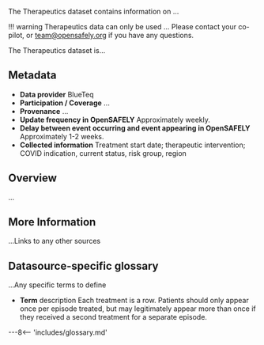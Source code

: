The Therapeutics dataset contains information on ...

!!! warning
    Therapeutics data can only be used ...
    Please contact your co-pilot, or <team@opensafely.org> if you have any questions.

The Therapeutics dataset is...

## Metadata

* **Data provider** BlueTeq
* **Participation / Coverage** ...
* **Provenance** ...
* **Update frequency in OpenSAFELY** Approximately weekly.
* **Delay between event occurring and event appearing in OpenSAFELY** Approximately 1-2 weeks.
* **Collected information** Treatment start date; therapeutic intervention; COVID indication, current status, risk group, region
 

## Overview
...


## More Information

...Links to any other sources

## Datasource-specific glossary

...Any specific terms to define
* **Term** description
Each treatment is a row.  Patients should only appear once per episode treated, but may legitimately appear more than once if they received a second treatment for a separate episode.


---8<-- 'includes/glossary.md'
